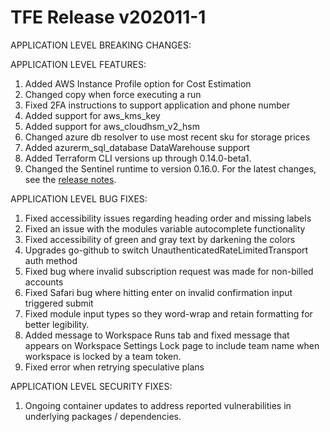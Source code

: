 # TFE Release v202011-1


APPLICATION LEVEL BREAKING CHANGES:



APPLICATION LEVEL FEATURES:
1. Added AWS Instance Profile option for Cost Estimation
1. Changed copy when force executing a run
1. Fixed 2FA instructions to support application and phone number
1. Added support for aws_kms_key
1. Added support for aws_cloudhsm_v2_hsm
1. Changed azure db resolver to use most recent sku for storage prices
1. Added azurerm_sql_database DataWarehouse support
1. Added Terraform CLI versions up through 0.14.0-beta1.
1. Changed the Sentinel runtime to version 0.16.0. For the latest changes, see the [release notes](https://docs.hashicorp.com/sentinel/changelog).


APPLICATION LEVEL BUG FIXES:
1. Fixed accessibility issues regarding heading order and missing labels
1. Fixed an issue with the modules variable autocomplete functionality
1. Fixed accessibility of green and gray text by darkening the colors
1. Upgrades go-github to switch UnauthenticatedRateLimitedTransport auth method
1. Fixed bug where invalid subscription request was made for non-billed accounts
1. Fixed Safari bug where hitting enter on invalid confirmation input triggered submit
1. Fixed module input types so they word-wrap and retain formatting for better legibility.
1. Added message to Workspace Runs tab and fixed message that appears on Workspace Settings Lock page to include team name when workspace is locked by a team token.
1. Fixed error when retrying speculative plans

APPLICATION LEVEL SECURITY FIXES:
1. Ongoing container updates to address reported vulnerabilities in underlying packages / dependencies.


